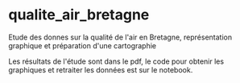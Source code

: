 # qualite_air_bretagne
Etude des donnes sur la qualité de l'air en Bretagne, représentation graphique et préparation d'une cartographie

Les résultats de l'étude sont dans le pdf, le code pour obtenir les graphiques et retraiter les données est sur le notebook.
